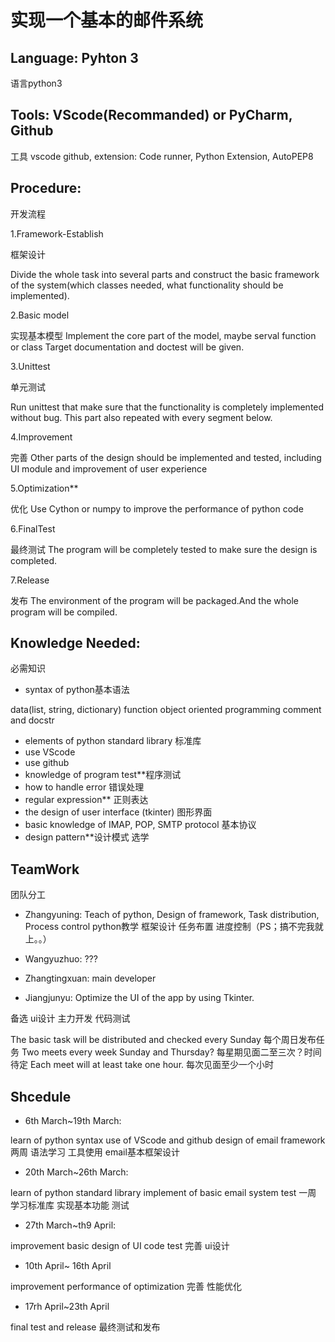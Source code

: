 
# 实现一个基本的邮件系统

## Language: Pyhton 3

语言python3

## Tools: VScode(Recommanded) or PyCharm, Github

工具 vscode github, extension: Code runner, Python Extension, AutoPEP8

## Procedure:

开发流程

1.Framework-Establish

框架设计

Divide the whole task into several parts and construct the basic framework of
the system(which classes needed, what functionality should be implemented).

2.Basic model

实现基本模型
Implement the core part of the model, maybe serval function or class
Target documentation and doctest will be given.

3.Unittest

单元测试

Run unittest that make sure that the functionality is completely implemented without bug. This part also repeated with every segment below.

4.Improvement

完善
Other parts of the design should be implemented and tested,
including UI module and improvement of user experience

5.Optimization**

优化
Use Cython or numpy to improve the performance of python code

6.FinalTest

最终测试
The program will be completely tested to make sure the design is completed.

7.Release

发布
The environment of the program will be packaged.And the whole program will be compiled.

## Knowledge Needed:

必需知识

- syntax of python基本语法

data(list, string, dictionary)
function
object oriented programming
comment and docstr

- elements of python standard library 标准库
- use VScode
- use github
- knowledge of program test**程序测试
- how to handle error 错误处理
- regular expression** 正则表达
- the design of user interface (tkinter) 图形界面
- basic knowledge of IMAP, POP, SMTP protocol 基本协议
- design pattern**设计模式 选学

## TeamWork

团队分工

- Zhangyuning: Teach of python, Design of framework,
 Task distribution, Process control
python教学 框架设计 任务布置 进度控制（PS；搞不完我就上。。）

- Wangyuzhuo: ???
- Zhangtingxuan: main developer
- Jiangjunyu: Optimize the UI of the app by using Tkinter.

备选 ui设计 主力开发 代码测试

The basic task will be distributed and checked every Sunday
每个周日发布任务
Two meets every week Sunday and Thursday?
每星期见面二至三次？时间待定
Each meet will at least take one hour.
每次见面至少一个小时

## Shcedule

- 6th March~19th March:

learn of python syntax
use of VScode and github
design of email framework
两周 语法学习 工具使用 email基本框架设计

- 20th March~26th March:

learn of python standard library
implement of basic email system
test
一周 学习标准库 实现基本功能 测试

- 27th March~th9 April:

improvement
basic design of UI
code test
完善 ui设计

- 10th April~ 16th April

improvement
performance of optimization
完善 性能优化

- 17rh April~23th April

final test and release
最终测试和发布
